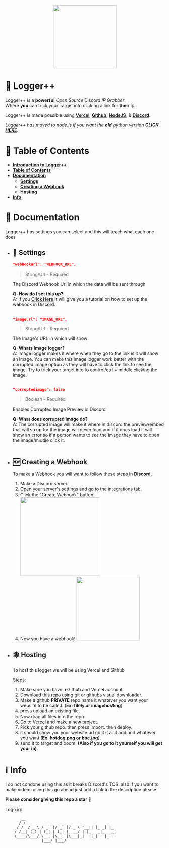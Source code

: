 
<p align="center"><img style="height: 200px;" src="https://repository-images.githubusercontent.com/705000958/1b47c336-f552-487c-8455-8c28518fc69c"> </p>


# 🐺 Logger++
Logger++ is a **powerful** *Open Source* Discord *IP Grabber*. <br>
Where **you** can trick your Target into clicking a link for **their** ip.

Logger++ is made possible using [**Vercel**](https://vercel.com/), [**Github**](https://github.com), [**NodeJS**](https://nodejs.org/), & [**Discord**](https://discord.com/).

*Logger++ has moved to node.js if you want the **old** python version* [***CLICK HERE***](https://github.com/Cartxrr/LoggerPlusPlus/tree/ae64c61185f1f18c170ba9fec5d592e2006c26db).

# 🍎 Table of Contents

* [**Introduction to Logger++**](#-logger)
* [**Table of Contents**](#-table-of-contents)
* [**Documentation**](#-documentation)
    - [**Settings**](#-settings)
    - [**Creating a Webhook**](#-creating-a-webhook)
    - [**Hosting**](#-hosting)
* [**Info**](#-info)

# 📜 Documentation
Logger++ has settings you can select and this will teach what each one does
+ ## 🔧 Settings  
    ```json
    "webhookurl": "WEBHOOK_URL",
    ```
    > String/Url - Required

    The Discord Webhook Url in which the data will be sent through

    **Q: How do I set this up?**<br>
        A: If you [**Click Here**](#-creating-a-webhook) it will give you a tutorial on how to set up the webhook in Discord.
    <br><br>

    ```json
    "imageurl": "IMAGE_URL",
    ```
    > String/Url - Required 
    
    The Image's URL in which will show

    **Q: Whats Image logger?**<br>
        A: Image logger makes it where when they go to the link is it will show an image. You can make this Image logger work better with the corrupted image option as they will have to click the link to see the image. Try to trick your target into to control/ctrl + middle clicking the image.
        <br><br>

    ```json
    "corruptedimage": false
    ```
    > Boolean - Required 
    
    Enables Corrupted Image Preview in Discord

    **Q: What does corrupted image do?**<br>
        A: The corrupted image will make it where in discord the preview/embed that will so up for the image will never load and if it does load it will show an error so if a person wants to see the image they have to open the image/middle click it.
        <br><br>





+ ## 🆕 Creating a  Webhook
    To make a Webhook you will want to follow these steps in [**Discord**](https://discord.com/).

    1. Make a Discord server.
    2. Open your server's settings and go to the integrations tab.
    3. Click the "Create Webhook" button. <img height=250 src="https://support.discord.com/hc/article_attachments/1500000463501/Screen_Shot_2020-12-15_at_4.41.53_PM.png">
    4. Now you have a webhook! <img height=200 src="https://support.discord.com/hc/article_attachments/360101553853/Screen_Shot_2020-12-15_at_4.51.38_PM.png">

+ ## 🕸 Hosting
    To host this logger we will be using Vercel and Github

    Steps:
    1. Make sure you have a Github and Vercel account
    2. Download this repo using git or githubs visual downloader.
    3. Make a github **PRIVATE** repo name it whatever you want your website to be called. (**Ex: filely or imagehosting**)
    4. press upload an existing file.
    8. Now drag all files into the repo.
    9. Go to Vercel and make a new project.
    10. Pick your github repo. then press import. then deploy.
    11. it should show you your website url go it it and add and whatever you want (**Ex: hotdog.png or bbc.jpg**).
    12. send it to target and boom. **(Also if you go to it yourself you will get your ip)**.

# ℹ Info

I do not condone using this as it breaks Discord's TOS.
also if you want to make videos using this go ahead just add a link to the description please.

**Please consider giving this repo a star 🌟**

Logo ig:
```
       __                                        
      / /  ___   __ _  __ _  ___ _ __  _     _   
     / /  / _ \ / _` |/ _` |/ _ \ '__|| |_ _| |_ 
    / /__| (_) | (_| | (_| |  __/ | |_   _|_   _|
    \____/\___/ \__, |\__, |\___|_|   |_|   |_|  
                |___/ |___/                              
```

